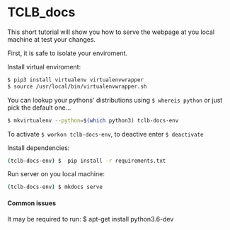 # TCLB_docs

This short tutorial will show you how to serve the webpage at you local machine at test your changes.

First, it is safe to isolate your enviroment.

Install virtual enviroment:
```sh
$ pip3 install virtualenv virtualenvwrapper
$ source /usr/local/bin/virtualenvwrapper.sh
```

You can lookup your pythons' distributions using `$ whereis python` or just pick the default one...

```sh
$ mkvirtualenv --python=$(which python3) tclb-docs-env
```

To activate `$ workon tclb-docs-env`, to deactive enter `$ deactivate`

Install dependencies:
```sh
(tclb-docs-env) $  pip install -r requirements.txt
```

Run server on you local machine:
```sh
(tclb-docs-env) $ mkdocs serve
```

#### Common issues

It may be required to run: 
$ apt-get install python3.6-dev
